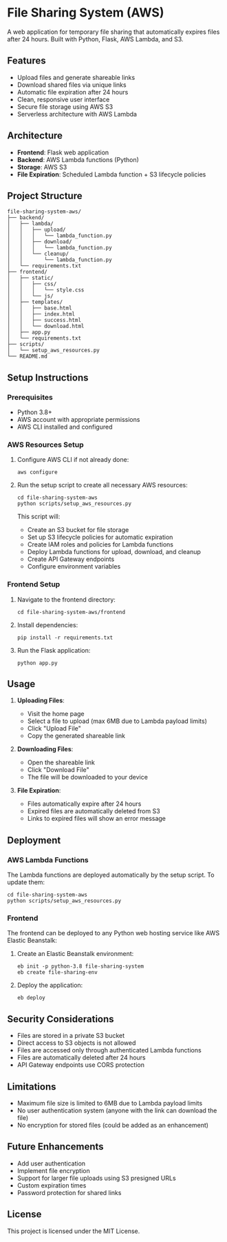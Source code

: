 # File Sharing System (AWS)

A web application for temporary file sharing that automatically expires files after 24 hours. Built with Python, Flask, AWS Lambda, and S3.

## Features

- Upload files and generate shareable links
- Download shared files via unique links
- Automatic file expiration after 24 hours
- Clean, responsive user interface
- Secure file storage using AWS S3
- Serverless architecture with AWS Lambda

## Architecture

- **Frontend**: Flask web application
- **Backend**: AWS Lambda functions (Python)
- **Storage**: AWS S3
- **File Expiration**: Scheduled Lambda function + S3 lifecycle policies

## Project Structure

```
file-sharing-system-aws/
├── backend/
│   ├── lambda/
│   │   ├── upload/
│   │   │   └── lambda_function.py
│   │   ├── download/
│   │   │   └── lambda_function.py
│   │   └── cleanup/
│   │       └── lambda_function.py
│   └── requirements.txt
├── frontend/
│   ├── static/
│   │   ├── css/
│   │   │   └── style.css
│   │   └── js/
│   ├── templates/
│   │   ├── base.html
│   │   ├── index.html
│   │   ├── success.html
│   │   └── download.html
│   ├── app.py
│   └── requirements.txt
├── scripts/
│   └── setup_aws_resources.py
└── README.md
```

## Setup Instructions

### Prerequisites

- Python 3.8+
- AWS account with appropriate permissions
- AWS CLI installed and configured

### AWS Resources Setup

1. Configure AWS CLI if not already done:
   ```
   aws configure
   ```

2. Run the setup script to create all necessary AWS resources:
   ```
   cd file-sharing-system-aws
   python scripts/setup_aws_resources.py
   ```

   This script will:
   - Create an S3 bucket for file storage
   - Set up S3 lifecycle policies for automatic expiration
   - Create IAM roles and policies for Lambda functions
   - Deploy Lambda functions for upload, download, and cleanup
   - Create API Gateway endpoints
   - Configure environment variables

### Frontend Setup

1. Navigate to the frontend directory:
   ```
   cd file-sharing-system-aws/frontend
   ```

2. Install dependencies:
   ```
   pip install -r requirements.txt
   ```

3. Run the Flask application:
   ```
   python app.py
   ```

## Usage

1. **Uploading Files**:
   - Visit the home page
   - Select a file to upload (max 6MB due to Lambda payload limits)
   - Click "Upload File"
   - Copy the generated shareable link

2. **Downloading Files**:
   - Open the shareable link
   - Click "Download File"
   - The file will be downloaded to your device

3. **File Expiration**:
   - Files automatically expire after 24 hours
   - Expired files are automatically deleted from S3
   - Links to expired files will show an error message

## Deployment

### AWS Lambda Functions

The Lambda functions are deployed automatically by the setup script. To update them:

```
cd file-sharing-system-aws
python scripts/setup_aws_resources.py
```

### Frontend

The frontend can be deployed to any Python web hosting service like AWS Elastic Beanstalk:

1. Create an Elastic Beanstalk environment:
   ```
   eb init -p python-3.8 file-sharing-system
   eb create file-sharing-env
   ```

2. Deploy the application:
   ```
   eb deploy
   ```

## Security Considerations

- Files are stored in a private S3 bucket
- Direct access to S3 objects is not allowed
- Files are accessed only through authenticated Lambda functions
- Files are automatically deleted after 24 hours
- API Gateway endpoints use CORS protection

## Limitations

- Maximum file size is limited to 6MB due to Lambda payload limits
- No user authentication system (anyone with the link can download the file)
- No encryption for stored files (could be added as an enhancement)

## Future Enhancements

- Add user authentication
- Implement file encryption
- Support for larger file uploads using S3 presigned URLs
- Custom expiration times
- Password protection for shared links

## License

This project is licensed under the MIT License.
